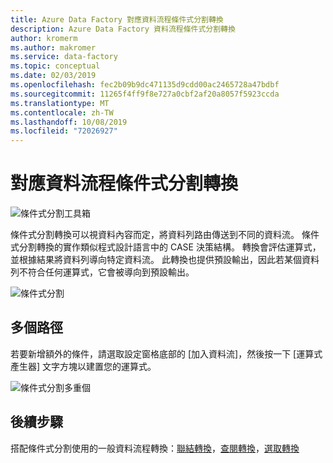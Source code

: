 ```yaml
---
title: Azure Data Factory 對應資料流程條件式分割轉換
description: Azure Data Factory 資料流程條件式分割轉換
author: kromerm
ms.author: makromer
ms.service: data-factory
ms.topic: conceptual
ms.date: 02/03/2019
ms.openlocfilehash: fec2b09b9dc471135d9cdd00ac2465728a47bdbf
ms.sourcegitcommit: 11265f4ff9f8e727a0cbf2af20a8057f5923ccda
ms.translationtype: MT
ms.contentlocale: zh-TW
ms.lasthandoff: 10/08/2019
ms.locfileid: "72026927"
---
```

# <a name="mapping-data-flow-conditional-split-transformation"></a>對應資料流程條件式分割轉換



![條件式分割工具箱](media/data-flow/conditionalsplit2.png "條件式分割工具箱")

條件式分割轉換可以視資料內容而定，將資料列路由傳送到不同的資料流。 條件式分割轉換的實作類似程式設計語言中的 CASE 決策結構。 轉換會評估運算式，並根據結果將資料列導向特定資料流。 此轉換也提供預設輸出，因此若某個資料列不符合任何運算式，它會被導向到預設輸出。

![條件式分割](media/data-flow/conditionalsplit1.png "條件式分割選項")

## <a name="multiple-paths"></a>多個路徑

若要新增額外的條件，請選取設定窗格底部的 [加入資料流]，然後按一下 [運算式產生器] 文字方塊以建置您的運算式。

![條件式分割多重](media/data-flow/conditionalsplit3.png "條件式分割多")個

## <a name="next-steps"></a>後續步驟

搭配條件式分割使用的一般資料流程轉換：[聯結轉換](data-flow-join.md)，[查閱轉換](data-flow-lookup.md)，[選取轉換](data-flow-select.md)
